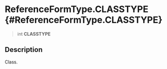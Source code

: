 ReferenceFormType.CLASSTYPE {#ReferenceFormType.CLASSTYPE}
===========================

> int **CLASSTYPE**

Description
-----------

Class.
